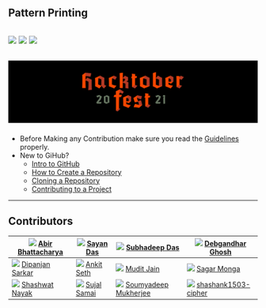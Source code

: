 ##  Pattern Printing
![](https://img.shields.io/twitter/follow/IamAbir82?color=Black&label=Abir%20Bhattacharya&logo=Twitter&logoColor=Blue&style=flat-square)
![](https://img.shields.io/github/forks/abirbhattacharya82/Casino?color=green&label=Forks&logo=github&logoColor=white&style=plastic)
![](https://img.shields.io/github/stars/abirbhattacharya82/Casino?color=green&label=Stars&logo=github&logoColor=white&style=plastic)
--------------------------
![](About/Header.png)
-----------------------------
* Before Making any Contribution make sure you read the [Guidelines](About/Contributing.md) properly.
* New to GiHub?
  * [Intro to GitHub](https://youtu.be/wTTek8P2VB4)
  * [How to Create a Repository](https://youtu.be/o6T5F7-SOAo)
  * [Cloning a Repository](https://youtu.be/oYselL5G280)
  * [Contributing to a Project](https://youtu.be/4vq07q7g2xE)
-------------------------
## Contributors

|![](https://avatars.githubusercontent.com/u/70687014?v=4) [Abir Bhattacharya](https://github.com/abirbhattacharya82) | ![](https://avatars.githubusercontent.com/u/73294479?v=4) [Sayan Das](https://github.com/sayandas722) | ![](https://avatars.githubusercontent.com/u/91138533?v=4) [Subhadeep Das](https://github.com/Subhadas2000) | ![](https://avatars.githubusercontent.com/u/66957584?v=4) [Debgandhar Ghosh](https://github.com/debg48)
|------|--------|----------|-----|
| ![](https://avatars.githubusercontent.com/u/55014298?v=4) [Dipanjan Sarkar](https://github.com/Lucifer39) | ![](https://avatars.githubusercontent.com/u/74983916?v=4) [Ankit Seth](https://github.com/Audacity21) | ![](https://avatars.githubusercontent.com/u/60551604?v=4) [Mudit Jain](https://github.com/MuditJain5) | ![](https://avatars.githubusercontent.com/u/50130301?v=4) [Sagar Monga](https://github.com/sagar-monga) | 
| ![](https://avatars.githubusercontent.com/u/75883118?v=4) [Shashwat Nayak](https://github.com/shashwat-nayak)| ![](https://avatars.githubusercontent.com/u/87236576?v=4) [Sujal Samai](https://github.com/SujalSamai) | ![](https://avatars.githubusercontent.com/u/74106033?v=4) [Soumyadeep Mukherjee](https://github.com/SoumyadeepMukherjee) | ![](https://avatars.githubusercontent.com/u/54381338?v=4) [shashank1503-cipher](https://github.com/shashank1503-cipher) |
